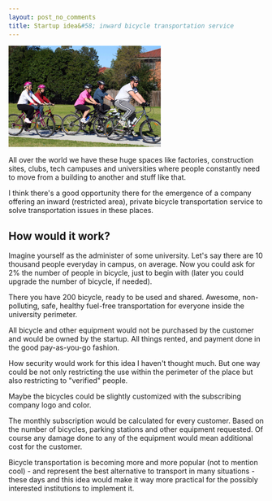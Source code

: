 ```yaml
---
layout: post_no_comments
title: Startup idea&#58; inward bicycle transportation service
---
```


<img src="/public/images/bikes.jpg" title="Bikes" alt="Bikes" width="300">

<span class="drops">A</span>ll over the world we have these huge spaces like factories, construction sites, clubs, tech campuses and universities where people constantly need to move from a building to another and stuff like that.

I think there's a good opportunity there for the emergence of a company offering an inward (restricted area), private bicycle transportation service to solve transportation issues in these places.

## How would it work?

Imagine yourself as the administer of some university. Let's say  there are 10 thousand people everyday in campus, on average. Now you could ask for 2% the number of people in bicycle, just to begin with (later you could upgrade the number of bicycle, if needed).

There you have 200 bicycle, ready to be used and shared. Awesome, non-polluting, safe, healthy fuel-free transportation for everyone inside the university perimeter.

All bicycle and other equipment would not be purchased by the customer and would be owned by the startup. All things rented, and payment done in the good pay-as-you-go fashion.

How security would work for this idea I haven't thought much. But one way could be not only restricting the use within the perimeter of the place but also restricting to "verified" people.

Maybe the bicycles could be slightly customized with the subscribing company logo and color.

The monthly subscription would be calculated for every customer. Based on the number of bicycles, parking stations and other equipment requested. Of course any damage done to any of the equipment would mean additional cost for the customer.

Bicycle transportation is becoming more and more popular (not to mention cool) - and represent the best alternative to transport in many situations - these days and this idea would make it way more practical for the possibly interested institutions to implement it.